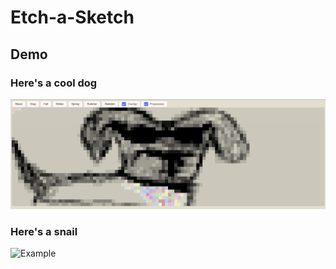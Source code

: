 # Etch-a-Sketch

## Demo

### Here's a cool dog
![cool-dog](https://github.com/DavidRHannah/etcha-sketch/blob/main/res/cool-dog.png)
### Here's a snail
![Example](https://github.com/user-attachments/assets/ce81cc44-cc0e-4ed8-bda1-cbadd5bc5d2d)
